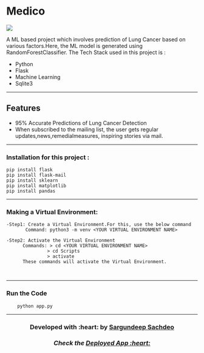# Medico

[![](https://img.shields.io/badge/Made_with-Python-res?style=for-the-badge&logo=pytorch)](https://docs.python.org/3/)
<!-- [![PWC](https://img.shields.io/endpoint.svg?url=https://fastapi.tiangolo.com/)](https://fastapi.tiangolo.com/)
[![PWC](https://docs.streamlit.io/)](https://docs.streamlit.io/)

<div class='altmetric-embed' data-badge-type='donut' data-arxiv-id='2106.05239'></div>

[![Downloads](https://pepy.tech/badge/invoice)](https://poppler.freedesktop.org/)
 -->
A ML based project which involves prediction of Lung Cancer based on various factors.Here, the ML model is generated using RandomForestClassifier.
The Tech Stack used in this project is :
- Python
- Flask
- Machine Learning
- Sqlite3

---
## Features

- 95% Accurate Predictions of Lung Cancer Detection
- When subscribed to the mailing list, the user gets regular updates,news,remedialmeasures, inspiring stories via mail.
---
### Installation for this project :
```
pip install flask
pip install flask-mail
pip install sklearn
pip install matplotlib
pip install pandas
```
---
### Making a Virtual Environment:
 ```
 -Step1: Create a Virtual Environment.For this, use the below command
        Command: python3 -m venv <YOUR VIRTUAL ENVIRONMENT NAME>

 -Step2: Activate the Virtual Environment
       Commands: > cd <YOUR VIRTUAL ENVIRONMENT NAME>
                > cd Scripts
                > activate
       These commands will activate the Virtual Environment.
             
                
 ```
 ---
 ### Run the Code
```
    python app.py

```
---

<h3 align="center"><b>Developed with :heart: by <a href="https://github.com/Sargundeep">Sargundeep Sachdeo</a>
 

<h5 align="center"><b>Check the <a href="https://medicoflaskapp.herokuapp.com/">Deployed App :heart: </a>
